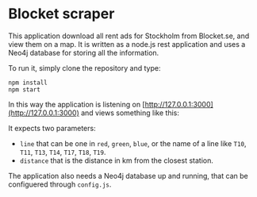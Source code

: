 # Blocket scraper

This application download all rent ads for Stockholm from Blocket.se, and view them on a map.
It is written as a node.js rest application and uses a Neo4j database for storing all the information.

To run it, simply clone the repository and type:
```
npm install
npm start
```

In this way the application is listening on [http://127.0.0.1:3000](http://127.0.0.1:3000) and views something like this:

It expects two parameters:

- `line` that can be one in `red`, `green`, `blue`, or the name of a line like `T10`, `T11`,  `T13`, `T14`,  `T17`, `T18`,  `T19`.
- `distance` that is the distance in km from the closest station.

The application also needs a Neo4j database up and running, that can be configuered through `config.js`.
